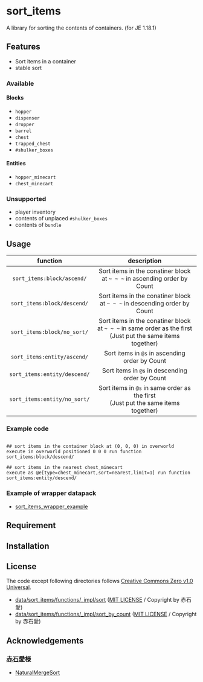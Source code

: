 sort_items
==

A library for sorting the contents of containers. (for JE 1.18.1)

## Features

- Sort items in a container
- stable sort

### Available

#### Blocks

- `hopper`
- `dispenser`
- `dropper`
- `barrel`
- `chest`
- `trapped_chest`
- `#shulker_boxes`

#### Entities

- `hopper_minecart`
- `chest_minecart`

### Unsupported
- player inventory
- contents of unplaced `#shulker_boxes`
- contents of `bundle`

## Usage

|function|description|
|:-:|:-:|
|`sort_items:block/ascend/`|Sort items in the conatiner block at `~ ~ ~` in ascending order by Count|
|`sort_items:block/descend/`|Sort items in the conatiner block at `~ ~ ~` in descending order by Count|
|`sort_items:block/no_sort/`|Sort items in the conatiner block at `~ ~ ~` in same order as the first<br>(Just put the same items together)|
|`sort_items:entity/ascend/`|Sort items in `@s` in ascending order by Count|
|`sort_items:entity/descend/`|Sort items in `@s` in descending order by Count|
|`sort_items:entity/no_sort/`|Sort items in `@s` in same order as the first<br>(Just put the same items together)|

### Example code

```mcfunction

## sort items in the container block at (0, 0, 0) in overworld
execute in overworld positioned 0 0 0 run function sort_items:block/descend/

## sort items in the nearest chest_minecart
execute as @e[type=chest_minecart,sort=nearest,limit=1] run function sort_items:entity/descend/
```

### Example of wrapper datapack

- [sort_items_wrapper_example](https://github.com/a-happin/sort_items_wrapper_example)

## Requirement

## Installation

## License
The code except following directories follows [Creative Commons Zero v1.0 Universal](LICENSE).

- [data/sort_items/functions/_impl/sort](data/sort_items/functions/_impl/sort) ([MIT LICENSE](data/sort_items/functions/_impl/sort/LICENSE) / Copyright by 赤石愛)
- [data/sort_items/functions/_impl/sort_by_count](data/sort_items/functions/_impl/sort_by_count) ([MIT LICENSE](data/sort_items/functions/_impl/sort/LICENSE) / Copyright by 赤石愛)

## Acknowledgements

### [赤石愛](https://github.com/Ai-Akaishi)様
- [NaturalMergeSort](https://github.com/Ai-Akaishi/NaturalMergeSort)
